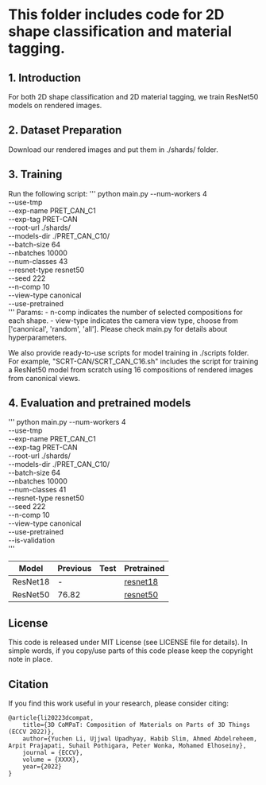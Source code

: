 # This folder includes code for 2D shape classification and material tagging.

## 1. Introduction
For both 2D shape classification and 2D material tagging, we train ResNet50 models on rendered images.

## 2. Dataset Preparation
Download our rendered images and put them in ./shards/ folder.

## 3. Training
Run the following script:
'''
python main.py --num-workers 4 \
    --use-tmp \
    --exp-name PRET_CAN_C1 \
    --exp-tag PRET-CAN \
    --root-url ./shards/ \
    --models-dir ./PRET_CAN_C10/ \
    --batch-size 64 \
    --nbatches 10000 \
    --num-classes 43 \
    --resnet-type resnet50 \
    --seed 222 \
    --n-comp 10 \
    --view-type canonical \
    --use-pretrained \
'''
Params:
	- n-comp indicates the number of selected compositions for each shape.
	- view-type indicates the camera view type, choose from ['canonical', 'random', 'all'].
Please check main.py for details about hyperparameters.

We also provide ready-to-use scripts for model training in ./scripts folder.
For example, "SCRT-CAN/SCRT_CAN_C16.sh" includes the script for training a ResNet50 model from scratch using 16 compositions of rendered images from canonical views.

## 4. Evaluation and pretrained models

'''
python main.py --num-workers 4 \
    --use-tmp \
    --exp-name PRET_CAN_C1 \
    --exp-tag PRET-CAN \
    --root-url ./shards/ \
    --models-dir ./PRET_CAN_C10/ \
    --batch-size 64 \
    --nbatches 10000 \
    --num-classes 41 \
    --resnet-type resnet50 \
    --seed 222 \
    --n-comp 10 \
    --view-type canonical \
    --use-pretrained \
    --is-validation \
'''


| Model | Previous | Test| Pretrained|
|--|--|--|--|
|ResNet18|-| | [resnet18]() | 
|ResNet50 | 76.82 | | [resnet50]() | 


## License
This code is released under MIT License (see LICENSE file for details). In simple words, if you copy/use parts of this code please keep the copyright note in place.


## Citation
If you find this work useful in your research, please consider citing:

```
@article{li20223dcompat,
    title={3D CoMPaT: Composition of Materials on Parts of 3D Things (ECCV 2022)},
    author={Yuchen Li, Ujjwal Upadhyay, Habib Slim, Ahmed Abdelreheem, Arpit Prajapati, Suhail Pothigara, Peter Wonka, Mohamed Elhoseiny},
    journal = {ECCV},
    volume = {XXXX},
    year={2022}
}
```

